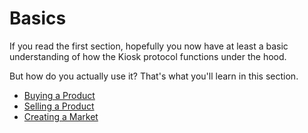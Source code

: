 # Basics

If you read the first section, hopefully you now have at least a basic understanding of how the Kiosk protocol functions under the hood.

But how do you actually use it? That's what you'll learn in this section.

* [Buying a Product](../basics/buy-product.md)
* [Selling a Product](../placeholder.md)
* [Creating a Market](../placeholder.md)